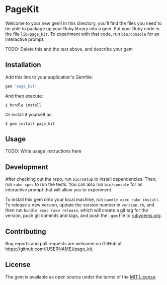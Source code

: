 # PageKit

Welcome to your new gem! In this directory, you'll find the files you need to be able to package up your Ruby library into a gem. Put your Ruby code in the file `lib/page_kit`. To experiment with that code, run `bin/console` for an interactive prompt.

TODO: Delete this and the text above, and describe your gem

## Installation

Add this line to your application's Gemfile:

```ruby
gem 'page_kit'
```

And then execute:

    $ bundle install

Or install it yourself as:

    $ gem install page_kit

## Usage

TODO: Write usage instructions here

## Development

After checking out the repo, run `bin/setup` to install dependencies. Then, run `rake spec` to run the tests. You can also run `bin/console` for an interactive prompt that will allow you to experiment.

To install this gem onto your local machine, run `bundle exec rake install`. To release a new version, update the version number in `version.rb`, and then run `bundle exec rake release`, which will create a git tag for the version, push git commits and tags, and push the `.gem` file to [rubygems.org](https://rubygems.org).

## Contributing

Bug reports and pull requests are welcome on GitHub at https://github.com/[USERNAME]/page_kit.


## License

The gem is available as open source under the terms of the [MIT License](https://opensource.org/licenses/MIT).

